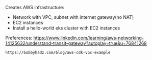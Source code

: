 Creates AWS infrastructure:
- Network with VPC, subnet with internet gateway(no NAT)
- EC2 instances
- Install a hello-world eks cluster with EC2 instances

Preferences:
    https://www.linkedin.com/learning/aws-networking-14125632/understand-transit-gateway?autoplay=true&u=76841268

    https://bobbyhadz.com/blog/aws-cdk-vpc-example